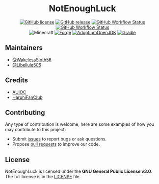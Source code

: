 <h1 align="center">NotEnoughLuck</h1>

<div align="center">

[![GitHub license](https://img.shields.io/github/license/auioc/NotEnoughLuck?style=flat-square)](/LICENSE)
[![GitHub release](https://img.shields.io/github/v/release/auioc/NotEnoughLuck?style=flat-square)](https://github.com/auioc/NotEnoughLuck/releases/latest)
[![GitHub Workflow Status](https://img.shields.io/github/workflow/status/auioc/NotEnoughLuck/auto-release?label=release%20build&style=flat-square)](https://github.com/auioc/NotEnoughLuck/actions/workflows/auto-release.yml)
[![GitHub Workflow Status](https://img.shields.io/github/workflow/status/auioc/NotEnoughLuck/dev-build?label=dev%20build&style=flat-square)](https://github.com/auioc/NotEnoughLuck/actions/workflows/dev-build.yml)
<br/>
![Minecraft](https://img.shields.io/static/v1?label=Minecraft&message=1.18.2&color=00aa00&style=flat-square)
[![Forge](https://img.shields.io/static/v1?label=Forge&message=40.1.0&color=e04e14&logo=Conda-Forge&style=flat-square)](http://files.minecraftforge.net/net/minecraftforge/forge/index_1.18.2.html)
[![AdoptiumOpenJDK](https://img.shields.io/static/v1?label=AdoptiumOpenJDK&message=17.0.4%2B8&color=brightgreen&logo=java&style=flat-square)](https://adoptium.net/?variant=openjdk17&jvmVariant=hotspot)
[![Gradle](https://img.shields.io/static/v1?label=Gradle&message=7.3&color=brightgreen&logo=gradle&style=flat-square)](https://docs.gradle.org/7.3/release-notes.html)

</div>

## Maintainers

- [@WakelessSloth56](https://github.com/WakelessSloth56)
- [@Libellule505](https://github.com/Libellule505)

## Credits

- [AUIOC](https://www.auioc.com)
- [HaruhiFanClub](https://github.com/HaruhiFanClub)

## Contributing

Any type of contribution is welcome, here are some examples of how you may contribute to this project:

- Submit [issues](https://github.com/auioc/NotEnoughLuck/issues) to report bugs or ask questions.
- Propose [pull requests](https://github.com/auioc/NotEnoughLuck/pulls) to improve our code.

## License

NotEnoughLuck is licensed under the **GNU General Public License v3.0**.
The full license is in the [LICENSE](/LICENSE) file.
